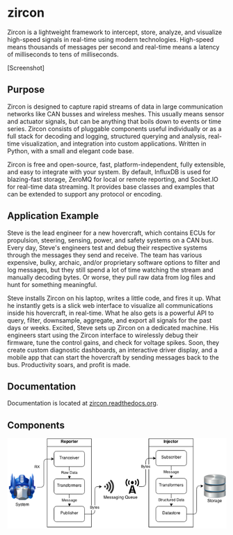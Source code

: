 zircon
======

Zircon is a lightweight framework to intercept, store, analyze, and visualize
high-speed signals in real-time using modern technologies. High-speed means
thousands of messages per second and real-time means a latency of milliseconds
to tens of milliseconds.

[Screenshot]

## Purpose

Zircon is designed to capture rapid streams of data in large communication
networks like CAN busses and wireless meshes. This usually means sensor and
actuator signals, but can be anything that boils down to events or time series.
Zircon consists of pluggable components useful individually or as a full stack
for decoding and logging, structured querying and analysis, real-time
visualization, and integration into custom applications. Written in Python,
with a small and elegant code base.

Zircon is free and open-source, fast, platform-independent, fully extensible,
and easy to integrate with your system. By default, InfluxDB is used for
blazing-fast storage, ZeroMQ for local or remote reporting, and Socket.IO for
real-time data streaming. It provides base classes and examples that can be
extended to support any protocol or encoding.

## Application Example

Steve is the lead engineer for a new hovercraft, which contains ECUs for
propulsion, steering, sensing, power, and safety systems on a CAN bus. Every
day, Steve's engineers test and debug their respective systems through the
messages they send and receive. The team has various expensive, bulky, archaic,
and/or proprietary software options to filter and log messages, but they still
spend a lot of time watching the stream and manually decoding bytes. Or worse,
they pull raw data from log files and hunt for something meaningful.

Steve installs Zircon on his laptop, writes a little code, and fires it up.
What he instantly gets is a slick web interface to visualize all communications
inside his hovercraft, in real-time. What he also gets is a powerful API to
query, filter, downsample, aggregate, and export all signals for the past days
or weeks. Excited, Steve sets up Zircon on a dedicated machine. His engineers
start using the Zircon interface to wirelessly debug their firmware, tune the
control gains, and check for voltage spikes. Soon, they create custom
diagnostic dashboards, an interactive driver display, and a mobile app that
can start the hovercraft by sending messages back to the bus. Productivity
soars, and profit is made.

## Documentation

Documentation is located at
[zircon.readthedocs.org](http://zircon.readthedocs.org).

## Components

![Architecture](diagrams/zircon-architecture.png)
